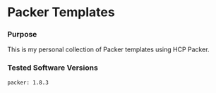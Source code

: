 # Packer Templates

### Purpose

This is my personal collection of Packer templates using HCP Packer.

### Tested Software Versions

```
packer: 1.8.3
```
